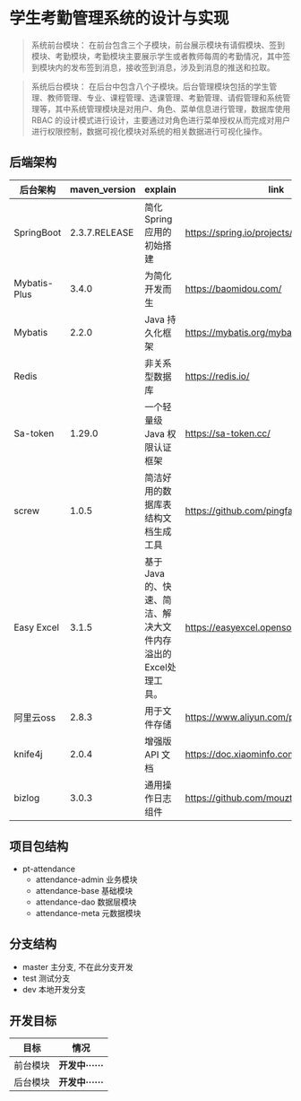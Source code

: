 # 学生考勤管理系统的设计与实现
> 系统前台模块： 在前台包含三个子模块，前台展示模块有请假模块、签到模块、考勤模块，考勤模块主要展示学生或者教师每周的考勤情况，其中签到模块内的发布签到消息，接收签到消息，涉及到消息的推送和拉取。  

>系统后台模块： 在后台中包含八个子模块。后台管理模块包括的学生管理、教师管理、专业、课程管理、选课管理、考勤管理、请假管理和系统管理等，其中系统管理模块是对用户、角色、菜单信息进行管理，数据库使用 RBAC 的设计模式进行设计，主要通过对角色进行菜单授权从而完成对用户进行权限控制，数据可视化模块对系统的相关数据进行可视化操作。

## 后端架构
| 后台架构         | maven_version | explain                              | link                                      |
|--------------|---------------|--------------------------------------|-------------------------------------------|
| SpringBoot   | 2.3.7.RELEASE | 简化 Spring 应用的初始搭建                    | https://spring.io/projects/spring-boot    |
| Mybatis-Plus | 3.4.0         | 为简化开发而生                              | https://baomidou.com/                     |
| Mybatis      | 2.2.0         | Java 持久化框架                           | https://mybatis.org/mybatis-3/            |
| Redis        |               | 非关系型数据库                              | https://redis.io/                         |
| Sa-token     | 1.29.0        | 一个轻量级 Java 权限认证框架                    | https://sa-token.cc/                      |
| screw        | 1.0.5         | 简洁好用的数据库表结构文档生成工具                    | https://github.com/pingfangushi/screw     |
| Easy Excel   | 3.1.5         | 基于 Java 的、快速、简洁、解决大文件内存溢出的Excel处理工具。 | https://easyexcel.opensource.alibaba.com/ |
| 阿里云oss       | 2.8.3         | 用于文件存储                               | https://www.aliyun.com/product/oss        |
| knife4j      | 2.0.4         | 增强版 API 文档                           | https://doc.xiaominfo.com/                |
| bizlog       | 3.0.3         | 通用操作日志组件                             | https://github.com/mouzt/mzt-biz-log      |
## 项目包结构
* pt-attendance
    * attendance-admin 业务模块
    * attendance-base 基础模块
    * attendance-dao  数据层模块
    * attendance-meta 元数据模块
## 分支结构
- master 主分支, 不在此分支开发
- test   测试分支
- dev    本地开发分支

## 开发目标
| 目标   | 情况            |
|------|---------------|
| 前台模块 | **开发中······** |
| 后台模块 | **开发中······** |

